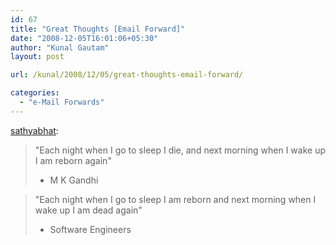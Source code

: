```yaml
---
id: 67
title: "Great Thoughts [Email Forward]"
date: "2008-12-05T16:01:06+05:30"
author: "Kunal Gautam"
layout: post

url: /kunal/2008/12/05/great-thoughts-email-forward/

categories:
  - "e-Mail Forwards"
---
```


[sathyabhat](http://tumble.sathyabh.at/post/62937706/great-thoughts-email-forward):

> "Each night when I go to sleep I die, and next morning when I wake up I am reborn again"
>
> - M K Gandhi

> "Each night when I go to sleep I am reborn and next morning when I wake up I am dead again"
>
> - Software Engineers
